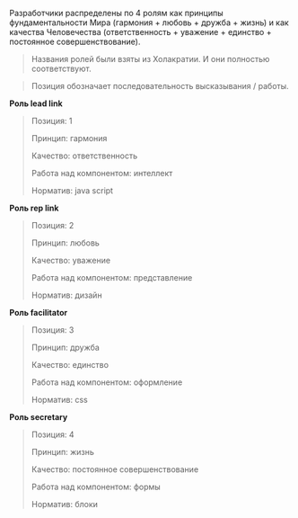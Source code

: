 Разработчики распределены по 4 ролям как принципы фундаментальности Мира (гармония + любовь + дружба + жизнь) и как качества Человечества (ответственность + уважение + единство + постоянное совершенствование).

> Названия ролей были взяты из Холакратии. И они полностью соответствуют.

> Позиция обозначает последовательность высказывания / работы.

**Роль lead link**
> Позиция: 1
> 
> Принцип: гармония
> 
> Качество: ответственность
> 
> Работа над компонентом: интеллект
> 
> Норматив: java script

**Роль rep link**
> Позиция: 2
> 
> Принцип: любовь
> 
> Качество: уважение
> 
> Работа над компонентом: представление
> 
> Норматив: дизайн

**Роль facilitator**
> Позиция: 3
> 
> Принцип: дружба
> 
> Качество: единство
> 
> Работа над компонентом: оформление
> 
> Норматив: css

**Роль secretary**
> Позиция: 4
> 
> Принцип: жизнь
> 
> Качество: постоянное совершенствование
> 
> Работа над компонентом: формы
> 
> Норматив: блоки